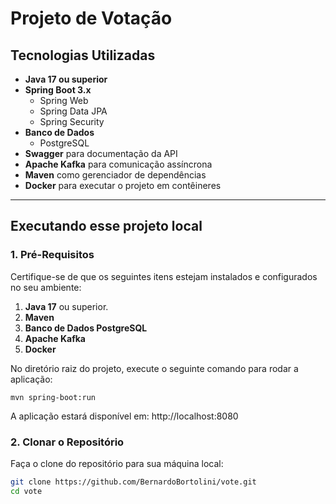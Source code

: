 # Projeto de Votação

## Tecnologias Utilizadas
- **Java 17 ou superior**
- **Spring Boot 3.x**
    - Spring Web
    - Spring Data JPA
    - Spring Security
- **Banco de Dados**
    - PostgreSQL 
- **Swagger** para documentação da API
- **Apache Kafka** para comunicação assíncrona
- **Maven** como gerenciador de dependências
- **Docker** para executar o projeto em contêineres

---

## Executando esse projeto local

### 1. Pré-Requisitos
Certifique-se de que os seguintes itens estejam instalados e configurados no seu ambiente:
1. **Java 17** ou superior.
2. **Maven** 
3. **Banco de Dados PostgreSQL**
4. **Apache Kafka** 
4. **Docker** 

No diretório raiz do projeto, execute o seguinte comando para rodar a aplicação:
```shell
mvn spring-boot:run
```
A aplicação estará disponível em: http://localhost:8080

### 2. Clonar o Repositório
Faça o clone do repositório para sua máquina local:
```bash
git clone https://github.com/BernardoBortolini/vote.git
cd vote
```
